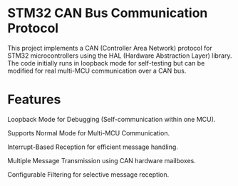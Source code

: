 # STM32 CAN Bus Communication Protocol
This project implements a CAN (Controller Area Network) protocol for STM32 microcontrollers using the HAL (Hardware Abstraction Layer) library. The code initially runs in loopback mode for self-testing but can be modified for real multi-MCU communication over a CAN bus.

# Features
 Loopback Mode for Debugging (Self-communication within one MCU).

 Supports Normal Mode for Multi-MCU Communication.

 Interrupt-Based Reception for efficient message handling.

 Multiple Message Transmission using CAN hardware mailboxes.

 Configurable Filtering for selective message reception.

